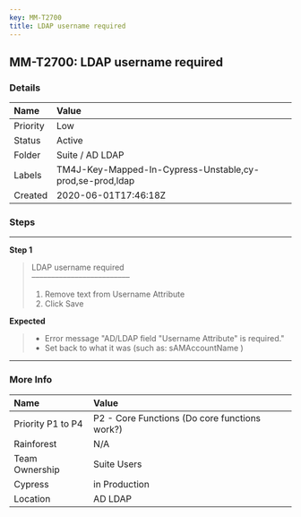 ```yaml
---
key: MM-T2700
title: LDAP username required
---
```


## MM-T2700: LDAP username required

### Details

| Name     | Value                                                    |
| :------- | :------------------------------------------------------- |
| Priority | Low                                                      |
| Status   | Active                                                   |
| Folder   | Suite / AD LDAP                                          |
| Labels   | TM4J-Key-Mapped-In-Cypress-Unstable,cy-prod,se-prod,ldap |
| Created  | 2020-06-01T17:46:18Z                                     |

### Steps

<hr/>

**Step 1**

> <article>LDAP username required<br>–––––––––––––––––––––––––<ol><li>Remove text from Username Attribute</li><li>Click Save</li></ol></article>

**Expected**

> <article><ul><li>Error message "AD/LDAP field "Username Attribute" is required."</li><li>Set back to what it was (such as: sAMAccountName )</li></ul></article>

<hr/>

### More Info

| Name              | Value                                         |
| :---------------- | :-------------------------------------------- |
| Priority P1 to P4 | P2 - Core Functions (Do core functions work?) |
| Rainforest        | N/A                                           |
| Team Ownership    | Suite Users                                   |
| Cypress           | in Production                                 |
| Location          | AD LDAP                                       |

